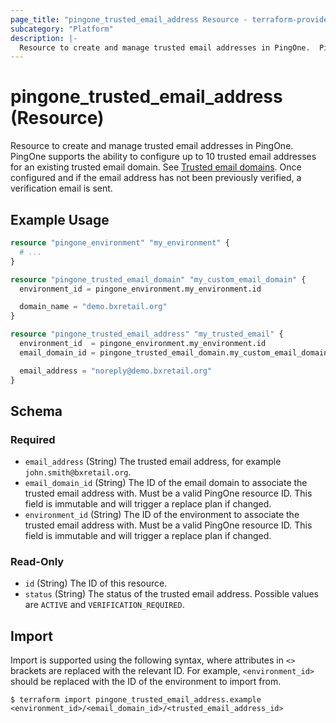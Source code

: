 ```yaml
---
page_title: "pingone_trusted_email_address Resource - terraform-provider-pingone"
subcategory: "Platform"
description: |-
  Resource to create and manage trusted email addresses in PingOne.  PingOne supports the ability to configure up to 10 trusted email addresses for an existing trusted email domain. See Trusted email domains https://apidocs.pingidentity.com/pingone/platform/v1/api/#trusted-email-domains.  Once configured and if the email address has not been previously verified, a verification email is sent.
---
```


# pingone_trusted_email_address (Resource)

Resource to create and manage trusted email addresses in PingOne.  PingOne supports the ability to configure up to 10 trusted email addresses for an existing trusted email domain. See [Trusted email domains](https://apidocs.pingidentity.com/pingone/platform/v1/api/#trusted-email-domains).  Once configured and if the email address has not been previously verified, a verification email is sent.

## Example Usage

```terraform
resource "pingone_environment" "my_environment" {
  # ...
}

resource "pingone_trusted_email_domain" "my_custom_email_domain" {
  environment_id = pingone_environment.my_environment.id

  domain_name = "demo.bxretail.org"
}

resource "pingone_trusted_email_address" "my_trusted_email" {
  environment_id  = pingone_environment.my_environment.id
  email_domain_id = pingone_trusted_email_domain.my_custom_email_domain.id

  email_address = "noreply@demo.bxretail.org"
}
```

<!-- schema generated by tfplugindocs -->
## Schema

### Required

- `email_address` (String) The trusted email address, for example `john.smith@bxretail.org`.
- `email_domain_id` (String) The ID of the email domain to associate the trusted email address with.  Must be a valid PingOne resource ID.  This field is immutable and will trigger a replace plan if changed.
- `environment_id` (String) The ID of the environment to associate the trusted email address with.  Must be a valid PingOne resource ID.  This field is immutable and will trigger a replace plan if changed.

### Read-Only

- `id` (String) The ID of this resource.
- `status` (String) The status of the trusted email address.  Possible values are `ACTIVE` and `VERIFICATION_REQUIRED`.

## Import

Import is supported using the following syntax, where attributes in `<>` brackets are replaced with the relevant ID.  For example, `<environment_id>` should be replaced with the ID of the environment to import from.

```shell
$ terraform import pingone_trusted_email_address.example <environment_id>/<email_domain_id>/<trusted_email_address_id>
```
